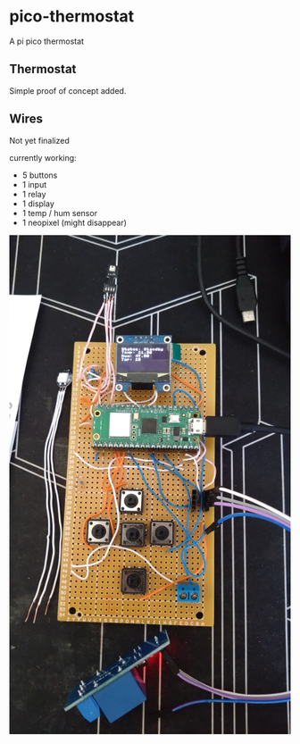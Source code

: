 # pico-thermostat
A pi pico thermostat

## Thermostat
Simple proof of concept added. 


## Wires
Not yet finalized

currently working: 
- 5 buttons
- 1 input
- 1 relay
- 1 display
- 1 temp / hum sensor
- 1 neopixel (might disappear)

![version 1](https://github.com/william-sy/pico-thermostat/blob/master/pictures/v1.JPG?raw=true)